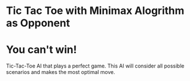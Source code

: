 # Tic Tac Toe with Minimax Alogrithm as Opponent

# You can't win!

Tic-Tac-Toe AI that plays a perfect game. This AI will consider all possible scenarios and makes the most optimal move.
